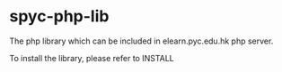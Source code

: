 spyc-php-lib
============

The php library which can be included in elearn.pyc.edu.hk php server.

To install the library, please refer to INSTALL
